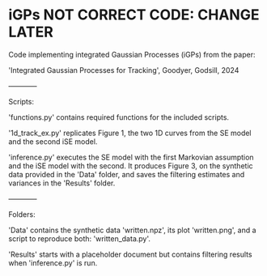 # iGPs NOT CORRECT CODE: CHANGE LATER
Code implementing integrated Gaussian Processes (iGPs) from the paper: 

'Integrated Gaussian Processes for Tracking', Goodyer, Godsill, 2024

––––––––

Scripts:

'functions.py' contains required functions for the included scripts.
    
'1d_track_ex.py' replicates Figure 1, the two 1D curves from the SE model and the second iSE model.
    
'inference.py' executes the SE model with the first Markovian assumption and the iSE model with the second. It produces Figure 3, on the synthetic data provided in the 'Data' folder, and saves the filtering estimates and variances in the 'Results' folder.

––––––––

Folders:

'Data' contains the synthetic data 'written.npz', its plot 'written.png', and a script to reproduce both: 'written_data.py'.
    
'Results' starts with a placeholder document but contains filtering results when 'inference.py' is run.
